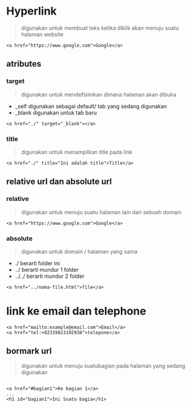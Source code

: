 # Hyperlink

> digunakan untuk membuat teks ketika diklik akan menuju suatu halaman website

```
<a href="https://www.google.com">Google</a>
```

## atributes

### target

> digunakan untuk mendefisinikan dimana halaman akan dibuka

- \_self digunakan sebagai default/ tab yang sedang digunakan
- \_blank digunakan untuk tab baru

```
<a href="./" target="_blank"></a>
```

### title

> digunakan untuk menampilkan title pada link

```
<a href="./" title="Ini adalah title">Title</a>
```

## relative url dan absolute url

### relative

> digunakan untuk menuju suatu halaman lain dari sebuah domain

```
<a href="https://www.google.com">Google</a>
```

### absolute

> digunakan untuk domain / halaman yang sama

- ./ berarti folder ini
- ../ berarti mundur 1 folder
- ../../ berarti mundur 2 folder

```
<a href="../nama-file.html">file</a>
```

# link ke email dan telephone

```
<a href="mailto:example@email.com">Email</a>
<a href="tel:+82319823102938">telepone</a>
```

## bormark url

> digunakan untuk menuju suatubagian pada halaman yang sedang digunakan

```

<a href="#bagian1">Ke bagian 1</a>
...
<h1 id="bagian1">Ini Suatu bagia</h1>
```
